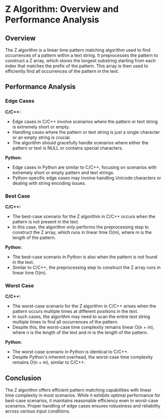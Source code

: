 

# Z Algorithm: Overview and Performance Analysis

## Overview

The Z algorithm is a linear time pattern matching algorithm used to find occurrences of a pattern within a text string. It preprocesses the pattern to construct a Z array, which stores the longest substring starting from each index that matches the prefix of the pattern. This array is then used to efficiently find all occurrences of the pattern in the text.

## Performance Analysis

### Edge Cases

**C/C++:**
- Edge cases in C/C++ involve scenarios where the pattern or text string is extremely short or empty.
- Handling cases where the pattern or text string is just a single character or an empty string is crucial.
- The algorithm should gracefully handle scenarios where either the pattern or text is NULL or contains special characters.

**Python:**
- Edge cases in Python are similar to C/C++, focusing on scenarios with extremely short or empty pattern and text strings.
- Python-specific edge cases may involve handling Unicode characters or dealing with string encoding issues.

### Best Case

**C/C++:**
- The best-case scenario for the Z algorithm in C/C++ occurs when the pattern is not present in the text.
- In this case, the algorithm only performs the preprocessing step to construct the Z array, which runs in linear time O(m), where m is the length of the pattern.

**Python:**
- The best-case scenario in Python is also when the pattern is not found in the text.
- Similar to C/C++, the preprocessing step to construct the Z array runs in linear time O(m).

### Worst Case

**C/C++:**
- The worst-case scenario for the Z algorithm in C/C++ arises when the pattern occurs multiple times at different positions in the text.
- In such cases, the algorithm may need to scan the entire text string multiple times to find all occurrences of the pattern.
- Despite this, the worst-case time complexity remains linear O(n + m), where n is the length of the text and m is the length of the pattern.

**Python:**
- The worst-case scenario in Python is identical to C/C++.
- Despite Python's inherent overhead, the worst-case time complexity remains O(n + m), similar to C/C++.

## Conclusion

The Z algorithm offers efficient pattern matching capabilities with linear time complexity in most scenarios. While it exhibits optimal performance for best-case scenarios, it maintains reasonable efficiency even in worst-case scenarios. Proper handling of edge cases ensures robustness and reliability across various input conditions.

